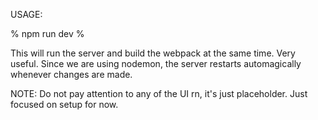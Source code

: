 USAGE:

%
npm run dev
%

This will run the server and build the webpack at the same time. Very useful. Since we are using nodemon, the server restarts automagically whenever changes are made.

NOTE: Do not pay attention to any of the UI rn, it's just placeholder. Just focused on setup for now.